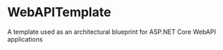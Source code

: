 # WebAPITemplate
A template used as an architectural blueprint for ASP.NET Core WebAPI applications
